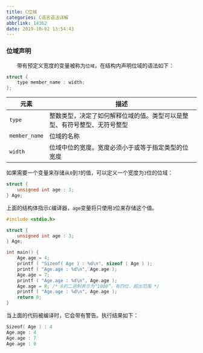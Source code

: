 ```yaml
---
title: C位域
categories: C语言语法详解
abbrlink: 14362
date: 2019-10-02 13:54:43
---
```

### 位域声明

&emsp;&emsp;带有预定义宽度的变量被称为`位域`，在结构内声明位域的语法如下：

``` cpp
struct {
    type member_name : width;
};
```

元素          | 描述
--------------|----
`type`        | 整数类型，决定了如何解释位域的值。类型可以是整型、有符号整型、无符号整型
`member_name` | 位域的名称
`width`       | 位域中位的宽度。宽度必须小于或等于指定类型的位宽度

如果需要一个变量来存储从`0`到`7`的值，可以定义一个宽度为`3`位的位域：

``` cpp
struct {
    unsigned int age : 3;
} Age;
```

上面的结构体指示`C`编译器，`age`变量将只使用`3`位来存储这个值。

``` cpp
#include <stdio.h>

struct {
    unsigned int age : 3;
} Age;

int main() {
    Age.age = 4;
    printf ( "Sizeof( Age ) : %d\n", sizeof ( Age ) );
    printf ( "Age.age : %d\n", Age.age );
    Age.age = 7;
    printf ( "Age.age : %d\n", Age.age );
    Age.age = 8; /* 8的二进制表示为“1000”，有四位，超出范围 */
    printf ( "Age.age : %d\n", Age.age );
    return 0;
}
```

当上面的代码被编译时，它会带有警告。执行结果如下：

``` cpp
Sizeof( Age ) : 4
Age.age : 4
Age.age : 7
Age.age : 0
```